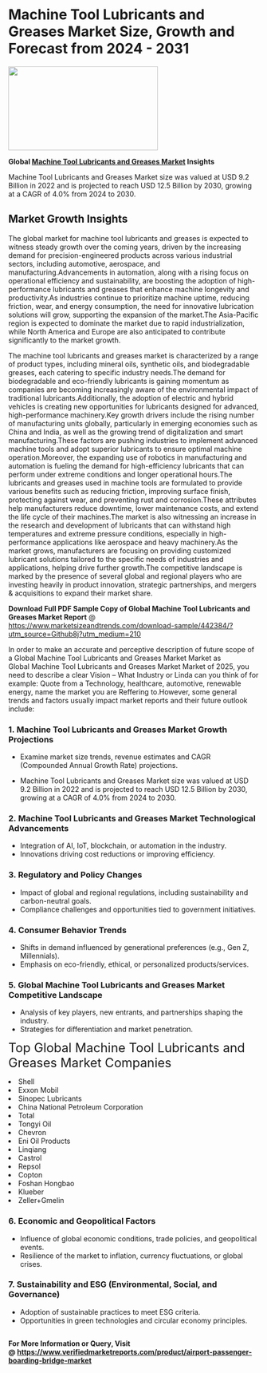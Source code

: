 <H1>Machine Tool Lubricants and Greases Market Size, Growth and Forecast from 2024 - 2031</H1><img class="aligncenter size-medium wp-image-584254" src="https://thirdeyenews.in/wp-content/uploads/2024/09/Global-Market-Research-300x168.jpeg" alt="" width="300" height="168" /><p><strong>Global&nbsp;<a href="https://www.marketsizeandtrends.com/download-sample/442384/?utm_source=Github8j?utm_medium=210">Machine Tool Lubricants and Greases Market</a> Insights</strong></p><p>Machine Tool Lubricants and Greases Market size was valued at USD 9.2 Billion in 2022 and is projected to reach USD 12.5 Billion by 2030, growing at a CAGR of 4.0% from 2024 to 2030.</p><p><h2>Market Growth Insights</h2> <p>The global market for machine tool lubricants and greases is expected to witness steady growth over the coming years, driven by the increasing demand for precision-engineered products across various industrial sectors, including automotive, aerospace, and manufacturing.Advancements in automation, along with a rising focus on operational efficiency and sustainability, are boosting the adoption of high-performance lubricants and greases that enhance machine longevity and productivity.As industries continue to prioritize machine uptime, reducing friction, wear, and energy consumption, the need for innovative lubrication solutions will grow, supporting the expansion of the market.The Asia-Pacific region is expected to dominate the market due to rapid industrialization, while North America and Europe are also anticipated to contribute significantly to the market growth.</p> <p>The machine tool lubricants and greases market is characterized by a range of product types, including mineral oils, synthetic oils, and biodegradable greases, each catering to specific industry needs.The demand for biodegradable and eco-friendly lubricants is gaining momentum as companies are becoming increasingly aware of the environmental impact of traditional lubricants.Additionally, the adoption of electric and hybrid vehicles is creating new opportunities for lubricants designed for advanced, high-performance machinery.Key growth drivers include the rising number of manufacturing units globally, particularly in emerging economies such as China and India, as well as the growing trend of digitalization and smart manufacturing.These factors are pushing industries to implement advanced machine tools and adopt superior lubricants to ensure optimal machine operation.Moreover, the expanding use of robotics in manufacturing and automation is fueling the demand for high-efficiency lubricants that can perform under extreme conditions and longer operational hours.The lubricants and greases used in machine tools are formulated to provide various benefits such as reducing friction, improving surface finish, protecting against wear, and preventing rust and corrosion.These attributes help manufacturers reduce downtime, lower maintenance costs, and extend the life cycle of their machines.The market is also witnessing an increase in the research and development of lubricants that can withstand high temperatures and extreme pressure conditions, especially in high-performance applications like aerospace and heavy machinery.As the market grows, manufacturers are focusing on providing customized lubricant solutions tailored to the specific needs of industries and applications, helping drive further growth.The competitive landscape is marked by the presence of several global and regional players who are investing heavily in product innovation, strategic partnerships, and mergers & acquisitions to expand their market share.<p><span class=""><strong>Download Full PDF Sample Copy of Global Machine Tool Lubricants and Greases Market Report</strong> @ <a href="https://www.marketsizeandtrends.com/download-sample/442384/?utm_source=Github8j?utm_medium=210" target="_blank">https://www.marketsizeandtrends.com/download-sample/442384/?utm_source=Github8j?utm_medium=210</a></span></p><p>In order to make an accurate and perceptive description of future scope of a Global&nbsp;Machine Tool Lubricants and Greases Market Market as Global&nbsp;Machine Tool Lubricants and Greases Market Market of 2025, you need to describe a clear Vision &ndash; What Industry or Linda can you think of for example: Quote from a Technology, healthcare, automotive, renewable energy, name the market you are Reffering to.However, some general trends and factors usually impact market reports and their future outlook include:</p><h3>1.&nbsp;<strong>Machine Tool Lubricants and Greases Market Growth Projections</strong></h3><ul><li>Examine market size trends, revenue estimates and CAGR (Compounded Annual Growth Rate) projections.</li><li><p>Machine Tool Lubricants and Greases Market size was valued at USD 9.2 Billion in 2022 and is projected to reach USD 12.5 Billion by 2030, growing at a CAGR of 4.0% from 2024 to 2030.</p></li></ul><h3>2.&nbsp;<strong>Machine Tool Lubricants and Greases Market Technological Advancements</strong></h3><ul><li>Integration of AI, IoT, blockchain, or automation in the industry.</li><li>Innovations driving cost reductions or improving efficiency.</li></ul><h3>3.&nbsp;<strong>Regulatory and Policy Changes</strong></h3><ul><li>Impact of global and regional regulations, including sustainability and carbon-neutral goals.</li><li>Compliance challenges and opportunities tied to government initiatives.</li></ul><h3>4.&nbsp;<strong>Consumer Behavior Trends</strong></h3><ul><li>Shifts in demand influenced by generational preferences (e.g., Gen Z, Millennials).</li><li>Emphasis on eco-friendly, ethical, or personalized products/services.</li></ul><h3>5.&nbsp;<strong>Global Machine Tool Lubricants and Greases Market Competitive Landscape</strong></h3><ul><li>Analysis of key players, new entrants, and partnerships shaping the industry.</li><li>Strategies for differentiation and market penetration.</li></ul><p data-pm-slice="1 1 []"><span style="color: inherit; font-family: inherit; font-size: 25px;">Top Global Machine Tool Lubricants and Greases Market Companies</span></p><div class="" data-test-id=""><p><li>Shell</li><li> Exxon Mobil</li><li> Sinopec Lubricants</li><li> China National Petroleum Corporation</li><li> Total</li><li> Tongyi Oil</li><li> Chevron</li><li> Eni Oil Products</li><li> Linqiang</li><li> Castrol</li><li> Repsol</li><li> Copton</li><li> Foshan Hongbao</li><li> Klueber</li><li> Zeller+Gmelin</li></p></div><h3>6.&nbsp;<strong>Economic and Geopolitical Factors</strong></h3><ul><li>Influence of global economic conditions, trade policies, and geopolitical events.</li><li>Resilience of the market to inflation, currency fluctuations, or global crises.</li></ul><h3>7.&nbsp;<strong>Sustainability and ESG (Environmental, Social, and Governance)</strong></h3><ul><li>Adoption of sustainable practices to meet ESG criteria.</li><li>Opportunities in green technologies and circular economy principles.</li></ul><h2><strong style="font-size: 14px;">For More Information or Query, Visit @&nbsp;</strong><a style="background-color: #ffffff; font-size: 14px;" href="https://www.marketsizeandtrends.com/report/machine-tool-lubricants-and-greases-market/" target="_blank">https://www.verifiedmarketreports.com/product/airport-passenger-boarding-bridge-market</a></h2>